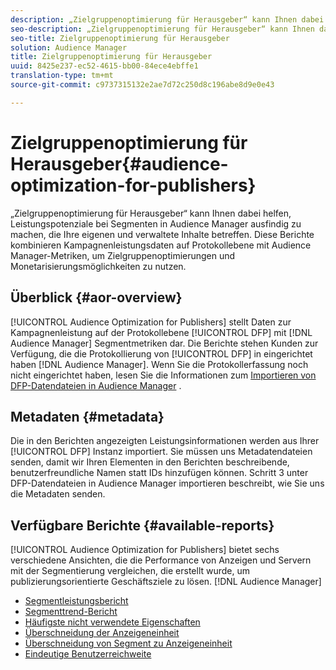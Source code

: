 ```yaml
---
description: „Zielgruppenoptimierung für Herausgeber“ kann Ihnen dabei helfen, Leistungspotenziale bei Segmenten in Audience Manager ausfindig zu machen, die Ihre eigenen und verwaltete Inhalte betreffen. Diese Berichte kombinieren Kampagnenleistungsdaten auf Protokollebene mit Audience Manager-Metriken, um Zielgruppenoptimierungen und Monetarisierungsmöglichkeiten zu nutzen.
seo-description: „Zielgruppenoptimierung für Herausgeber“ kann Ihnen dabei helfen, Leistungspotenziale bei Segmenten in Audience Manager ausfindig zu machen, die Ihre eigenen und verwaltete Inhalte betreffen. Diese Berichte kombinieren Kampagnenleistungsdaten auf Protokollebene mit Audience Manager-Metriken, um Zielgruppenoptimierungen und Monetarisierungsmöglichkeiten zu nutzen.
seo-title: Zielgruppenoptimierung für Herausgeber
solution: Audience Manager
title: Zielgruppenoptimierung für Herausgeber
uuid: 8425e237-ec52-4615-bb00-84ece4ebffe1
translation-type: tm+mt
source-git-commit: c9737315132e2ae7d72c250d8c196abe8d9e0e43

---
```



# Zielgruppenoptimierung für Herausgeber{#audience-optimization-for-publishers}

„Zielgruppenoptimierung für Herausgeber“ kann Ihnen dabei helfen, Leistungspotenziale bei Segmenten in Audience Manager ausfindig zu machen, die Ihre eigenen und verwaltete Inhalte betreffen. Diese Berichte kombinieren Kampagnenleistungsdaten auf Protokollebene mit Audience Manager-Metriken, um Zielgruppenoptimierungen und Monetarisierungsmöglichkeiten zu nutzen.

## Überblick {#aor-overview}

[!UICONTROL Audience Optimization for Publishers] stellt Daten zur Kampagnenleistung auf der Protokollebene [!UICONTROL DFP] mit [!DNL Audience Manager] Segmentmetriken dar. Die Berichte stehen Kunden zur Verfügung, die die Protokollierung von [!UICONTROL DFP] in eingerichtet haben [!DNL Audience Manager]. Wenn Sie die Protokollerfassung noch nicht eingerichtet haben, lesen Sie die Informationen zum [Importieren von DFP-Datendateien in Audience Manager](import-dfp.md) .

## Metadaten {#metadata}

Die in den Berichten angezeigten Leistungsinformationen werden aus Ihrer [!UICONTROL DFP] Instanz importiert. Sie müssen uns Metadatendateien senden, damit wir Ihren Elementen in den Berichten beschreibende, benutzerfreundliche Namen statt IDs hinzufügen können. Schritt 3 unter DFP-Datendateien in Audience Manager [](../../../reporting/audience-optimization-reports/aor-publishers/import-dfp.md) importieren beschreibt, wie Sie uns die Metadaten senden.

## Verfügbare Berichte {#available-reports}

[!UICONTROL Audience Optimization for Publishers] bietet sechs verschiedene Ansichten, die die Performance von Anzeigen und Servern mit der Segmentierung vergleichen, die erstellt wurde, um publizierungsorientierte Geschäftsziele zu lösen. [!DNL Audience Manager]

+ [Segmentleistungsbericht](publisher-segment-performance.md)
+ [Segmenttrend-Bericht](publisher-segment-trends.md)
+ [Häufigste nicht verwendete Eigenschaften](publisher-top-unused-traits.md)
+ [Überschneidung der Anzeigeneinheit](publisher-ad-unit-overlap.md)
+ [Überschneidung von Segment zu Anzeigeneinheit](publisher-segment-ad-unit-overlap.md)
+ [Eindeutige Benutzerreichweite](publisher-unique-reach.md)
